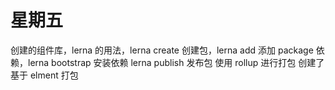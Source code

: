 # 星期五

创建的组件库，lerna 的用法，lerna create 创建包，lerna add 添加 package 依赖，lerna bootstrap 安装依赖 lerna publish 发布包
使用 rollup 进行打包
创建了基于 elment 打包
